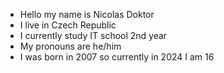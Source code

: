 - Hello my name is Nicolas Doktor
- I live in Czech Republic
- I currently study IT school 2nd year 
- My pronouns are he/him
- I was born in 2007 so currently in 2024 I am 16



